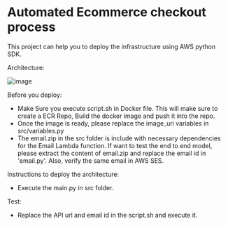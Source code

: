 # Automated Ecommerce checkout process
This project can help you to deploy the infrastructure using AWS python SDK.

Architecture:

![image](https://github.com/Srilatha-DevOps/Ecommerce/assets/134747767/715cd5fd-69be-43d9-8d3b-80579854e320)





Before you deploy:
* Make Sure you execute script.sh in Docker file. This will make sure to create a ECR Repo, Build the docker image and push it into the repo.
* Once the image is ready, please replace the image_uri variables in src/variables.py
* The email.zip in the src folder is include with necessary dependencies for the Email Lambda function. If want to test the end to end model, please extract the content of email.zip and replace the email id in 'email.py'. Also, verify the same email in AWS SES.

Instructions to deploy the architecture:

* Execute the main.py in src folder.

Test:
* Replace the API url and email id in the script.sh and execute it.
